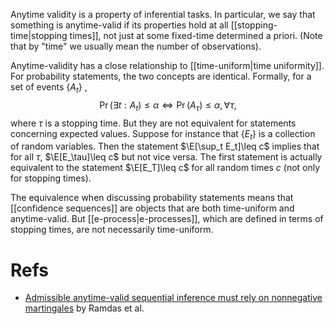 Anytime validity is a property of inferential tasks. In particular, we say that something is anytime-valid if its properties hold at all [[stopping-time|stopping times]], not just at some fixed-time determined a priori. (Note that by "time" we usually mean the number of observations). 

Anytime-validity has a close relationship to [[time-uniform|time uniformity]]. For probability statements, the two concepts are identical. Formally, for a set of events $\{A_t\}$ , 
$$\Pr(\exists t: A_t) \leq \alpha \Leftrightarrow \Pr(A_\tau)\leq \alpha, \forall \tau,$$
where $\tau$ is a stopping time. But they are not equivalent for statements concerning expected values. Suppose for instance that $\{E_t\}$ is a collection of random variables. Then the statement $\E[\sup_t E_t]\leq c$ implies that for all $\tau$, $\E[E_\tau]\leq c$ but not vice versa. The first statement is actually equivalent to the statement $\E[E_T]\leq c$ for all random times $c$ (not only for stopping times). 

The equivalence when discussing probability statements means that [[confidence sequences]] are objects that are both time-uniform and anytime-valid. But [[e-process|e-processes]], which are defined in terms of stopping times, are not necessarily time-uniform.  

# Refs 
- [Admissible anytime-valid sequential inference must rely on nonnegative martingales](https://arxiv.org/pdf/2009.03167) by Ramdas et al. 